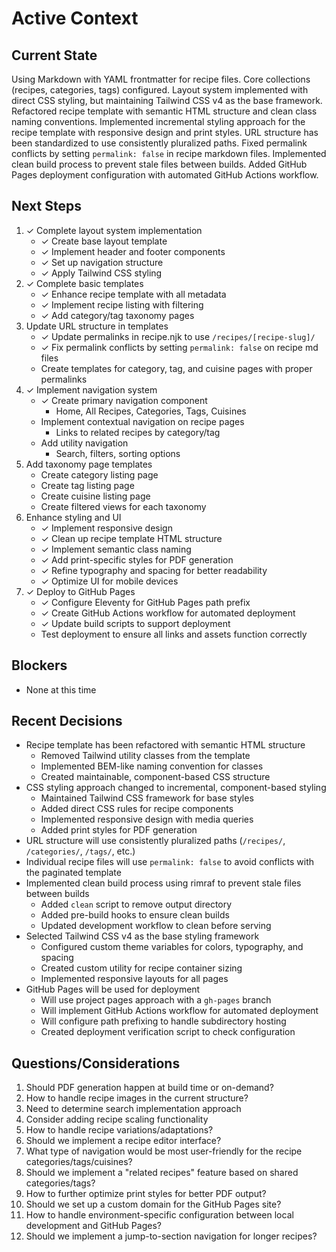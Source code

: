 # Active Context

## Current State
Using Markdown with YAML frontmatter for recipe files. Core collections (recipes, categories, tags) configured. Layout system implemented with direct CSS styling, but maintaining Tailwind CSS v4 as the base framework. Refactored recipe template with semantic HTML structure and clean class naming conventions. Implemented incremental styling approach for the recipe template with responsive design and print styles. URL structure has been standardized to use consistently pluralized paths. Fixed permalink conflicts by setting `permalink: false` in recipe markdown files. Implemented clean build process to prevent stale files between builds. Added GitHub Pages deployment configuration with automated GitHub Actions workflow.

## Next Steps
1. ✓ Complete layout system implementation
   - ✓ Create base layout template
   - ✓ Implement header and footer components
   - ✓ Set up navigation structure
   - ✓ Apply Tailwind CSS styling
2. ✓ Complete basic templates
   - ✓ Enhance recipe template with all metadata
   - ✓ Implement recipe listing with filtering
   - ✓ Add category/tag taxonomy pages
3. Update URL structure in templates
   - ✓ Update permalinks in recipe.njk to use `/recipes/[recipe-slug]/`
   - ✓ Fix permalink conflicts by setting `permalink: false` on recipe md files
   - Create templates for category, tag, and cuisine pages with proper permalinks
4. ✓ Implement navigation system
   - ✓ Create primary navigation component
     - Home, All Recipes, Categories, Tags, Cuisines
   - Implement contextual navigation on recipe pages
     - Links to related recipes by category/tag
   - Add utility navigation
     - Search, filters, sorting options
5. Add taxonomy page templates
   - Create category listing page
   - Create tag listing page
   - Create cuisine listing page
   - Create filtered views for each taxonomy
6. Enhance styling and UI
   - ✓ Implement responsive design
   - ✓ Clean up recipe template HTML structure
   - ✓ Implement semantic class naming
   - ✓ Add print-specific styles for PDF generation
   - ✓ Refine typography and spacing for better readability
   - ✓ Optimize UI for mobile devices
7. ✓ Deploy to GitHub Pages
   - ✓ Configure Eleventy for GitHub Pages path prefix
   - ✓ Create GitHub Actions workflow for automated deployment
   - ✓ Update build scripts to support deployment
   - Test deployment to ensure all links and assets function correctly

## Blockers
- None at this time

## Recent Decisions
- Recipe template has been refactored with semantic HTML structure
  - Removed Tailwind utility classes from the template
  - Implemented BEM-like naming convention for classes
  - Created maintainable, component-based CSS structure
- CSS styling approach changed to incremental, component-based styling
  - Maintained Tailwind CSS framework for base styles
  - Added direct CSS rules for recipe components
  - Implemented responsive design with media queries
  - Added print styles for PDF generation
- URL structure will use consistently pluralized paths (`/recipes/`, `/categories/`, `/tags/`, etc.)
- Individual recipe files will use `permalink: false` to avoid conflicts with the paginated template
- Implemented clean build process using rimraf to prevent stale files between builds
  - Added `clean` script to remove output directory
  - Added pre-build hooks to ensure clean builds
  - Updated development workflow to clean before serving
- Selected Tailwind CSS v4 as the base styling framework
  - Configured custom theme variables for colors, typography, and spacing
  - Created custom utility for recipe container sizing
  - Implemented responsive layouts for all pages
- GitHub Pages will be used for deployment
  - Will use project pages approach with a `gh-pages` branch
  - Will implement GitHub Actions workflow for automated deployment
  - Will configure path prefixing to handle subdirectory hosting
  - Created deployment verification script to check configuration

## Questions/Considerations
1. Should PDF generation happen at build time or on-demand?
2. How to handle recipe images in the current structure?
3. Need to determine search implementation approach
4. Consider adding recipe scaling functionality
5. How to handle recipe variations/adaptations?
6. Should we implement a recipe editor interface?
7. What type of navigation would be most user-friendly for the recipe categories/tags/cuisines?
8. Should we implement a "related recipes" feature based on shared categories/tags?
9. How to further optimize print styles for better PDF output?
10. Should we set up a custom domain for the GitHub Pages site?
11. How to handle environment-specific configuration between local development and GitHub Pages?
12. Should we implement a jump-to-section navigation for longer recipes? 